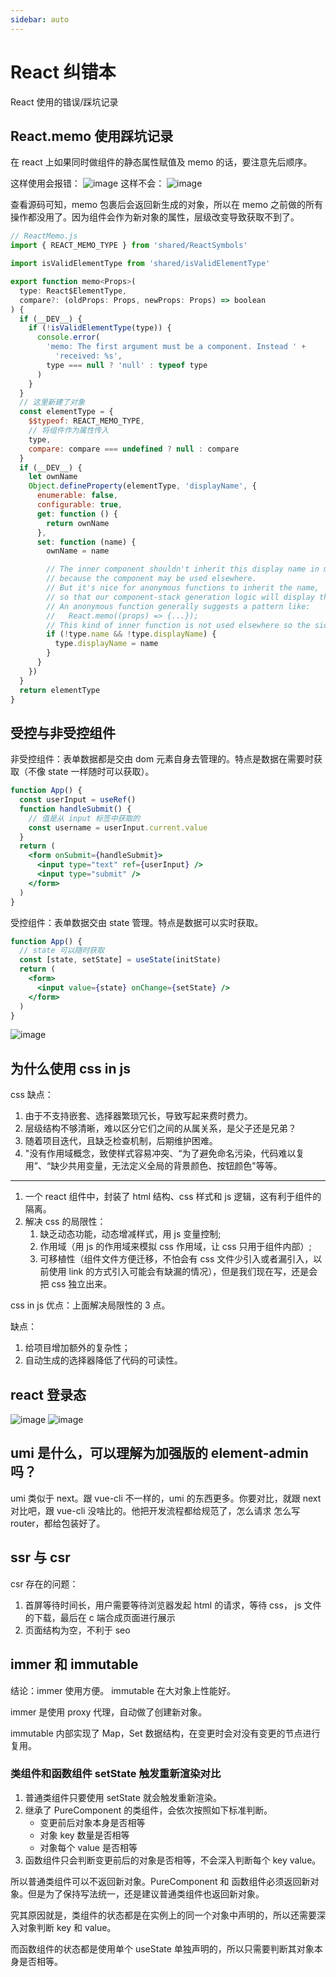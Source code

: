 ```yaml
---
sidebar: auto
---
```


# React 纠错本

React 使用的错误/踩坑记录

## React.memo 使用踩坑记录

在 react 上如果同时做组件的静态属性赋值及 memo 的话，要注意先后顺序。

这样使用会报错：
![image](./assets/memo-error.png)
这样不会：
![image](./assets/memo-success.png)

查看源码可知，memo 包裹后会返回新生成的对象，所以在 memo 之前做的所有操作都没用了。因为组件会作为新对象的属性，层级改变导致获取不到了。

```js
// ReactMemo.js
import { REACT_MEMO_TYPE } from 'shared/ReactSymbols'

import isValidElementType from 'shared/isValidElementType'

export function memo<Props>(
  type: React$ElementType,
  compare?: (oldProps: Props, newProps: Props) => boolean
) {
  if (__DEV__) {
    if (!isValidElementType(type)) {
      console.error(
        'memo: The first argument must be a component. Instead ' +
          'received: %s',
        type === null ? 'null' : typeof type
      )
    }
  }
  // 这里新建了对象
  const elementType = {
    $$typeof: REACT_MEMO_TYPE,
    // 将组件作为属性传入
    type,
    compare: compare === undefined ? null : compare
  }
  if (__DEV__) {
    let ownName
    Object.defineProperty(elementType, 'displayName', {
      enumerable: false,
      configurable: true,
      get: function () {
        return ownName
      },
      set: function (name) {
        ownName = name

        // The inner component shouldn't inherit this display name in most cases,
        // because the component may be used elsewhere.
        // But it's nice for anonymous functions to inherit the name,
        // so that our component-stack generation logic will display their frames.
        // An anonymous function generally suggests a pattern like:
        //   React.memo((props) => {...});
        // This kind of inner function is not used elsewhere so the side effect is okay.
        if (!type.name && !type.displayName) {
          type.displayName = name
        }
      }
    })
  }
  return elementType
}
```

## 受控与非受控组件

非受控组件：表单数据都是交由 dom 元素自身去管理的。特点是数据在需要时获取（不像 state 一样随时可以获取）。

```jsx
function App() {
  const userInput = useRef()
  function handleSubmit() {
    // 值是从 input 标签中获取的
    const username = userInput.current.value
  }
  return (
    <form onSubmit={handleSubmit}>
      <input type="text" ref={userInput} />
      <input type="submit" />
    </form>
  )
}
```

受控组件：表单数据交由 state 管理。特点是数据可以实时获取。

```jsx
function App() {
  // state 可以随时获取
  const [state, setState] = useState(initState)
  return (
    <form>
      <input value={state} onChange={setState} />
    </form>
  )
}
```

![image](./assets/shoukong-feishoukong.png)

## 为什么使用 css in js

css 缺点：

1. 由于不支持嵌套、选择器繁琐冗长，导致写起来费时费力。
2. 层级结构不够清晰，难以区分它们之间的从属关系，是父子还是兄弟？
3. 随着项目迭代，且缺乏检查机制，后期维护困难。
4. "没有作用域概念，致使样式容易冲突、“为了避免命名污染，代码难以复用”、“缺少共用变量，无法定义全局的背景颜色、按钮颜色"等等。

---

1. 一个 react 组件中，封装了 html 结构、css 样式和 js 逻辑，这有利于组件的隔离。
2. 解决 css 的局限性：
   1. 缺乏动态功能，动态增减样式，用 js 变量控制;
   2. 作用域（用 js 的作用域来模拟 css 作用域，让 css 只用于组件内部）;
   3. 可移植性（组件文件方便迁移，不怕会有 css 文件少引入或者漏引入，以前使用 link 的方式引入可能会有缺漏的情况），但是我们现在写，还是会把 css 独立出来。

css in js 优点：上面解决局限性的 3 点。

缺点：

1. 给项目增加额外的复杂性；
2. 自动生成的选择器降低了代码的可读性。

## react 登录态

![image](./assets/react-login-1.jpg)
![image](./assets/react-login-2.jpg)

## umi 是什么，可以理解为加强版的 element-admin 吗？

umi 类似于 next。跟 vue-cli 不一样的，umi 的东西更多。你要对比，就跟 next 对比吧，跟 vue-cli 没啥比的。他把开发流程都给规范了，怎么请求 怎么写 router，都给包装好了。

## ssr 与 csr

csr 存在的问题：

1. 首屏等待时间长，用户需要等待浏览器发起 html 的请求，等待 css， js 文件的下载，最后在 c 端合成页面进行展示
2. 页面结构为空，不利于 seo

## immer 和 immutable

结论：immer 使用方便。 immutable 在大对象上性能好。

immer 是使用 proxy 代理，自动做了创建新对象。

immutable 内部实现了 Map，Set 数据结构，在变更时会对没有变更的节点进行复用。

### 类组件和函数组件 setState 触发重新渲染对比

1. 普通类组件只要使用 setState 就会触发重新渲染。
2. 继承了 PureComponent 的类组件，会依次按照如下标准判断。
   - 变更前后对象本身是否相等
   - 对象 key 数量是否相等
   - 对象每个 value 是否相等
3. 函数组件只会判断变更前后的对象是否相等，不会深入判断每个 key value。

所以普通类组件可以不返回新对象。PureComponent 和 函数组件必须返回新对象。但是为了保持写法统一，还是建议普通类组件也返回新对象。

究其原因就是，类组件的状态都是在实例上的同一个对象中声明的，所以还需要深入对象判断 key 和 value。

而函数组件的状态都是使用单个 useState 单独声明的，所以只需要判断其对象本身是否相等。

